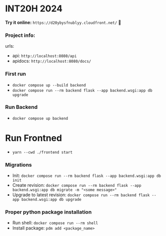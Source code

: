 # INT20H 2024
**Try it online:** `https://d20ybysfnublyy.cloudfront.net/` 🚀

### Project info:
urls:
- api: `http://localhost:8080/api`
- apidocs: `http://localhost:8080/docs/`


### First run
- `docker compose up --build backend`
- `docker compose run --rm backend flask --app backend.wsgi:app db upgrade`


### Run Backend
- `docker compose up backend`

# Run Frontned
- `yarn --cwd ./frontend start`

### Migrations
- Init: `docker compose run --rm backend flask --app backend.wsgi:app db init`
- Create revision: `docker compose run --rm backend flask --app backend.wsgi:app db migrate -m "<some message>"`
- Upgrade to latest revision: `docker compose run --rm backend flask --app backend.wsgi:app db upgrade`


### Proper python package installation
- Run shell: `docker compose run --rm shell`
- Install package: `pdm add <package_name>`
